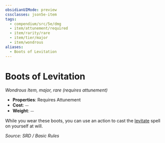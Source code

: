 ```yaml
---
obsidianUIMode: preview
cssclasses: json5e-item
tags:
  - compendium/src/5e/dmg
  - item/attunement/required
  - item/rarity/rare
  - item/tier/major
  - item/wondrous
aliases:
  - Boots of Levitation
---
```

# Boots of Levitation
*Wondrous Item, major, rare (requires attunement)*  

- **Properties**: Requires Attunement
- **Cost**: ⏤
- **Weight**: ⏤

While you wear these boots, you can use an action to cast the [levitate](compendium/spells/levitate.md) spell on yourself at will.

*Source: SRD / Basic Rules*